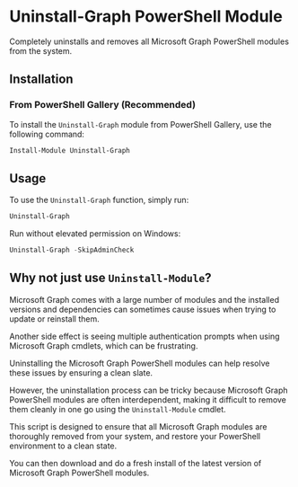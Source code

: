 # Uninstall-Graph PowerShell Module

Completely uninstalls and removes all Microsoft Graph PowerShell modules from the system.

## Installation

### From PowerShell Gallery (Recommended)

To install the `Uninstall-Graph` module from PowerShell Gallery, use the following command:

```powershell
Install-Module Uninstall-Graph
```

## Usage

To use the `Uninstall-Graph` function, simply run:

```powershell
Uninstall-Graph
```

Run without elevated permission on Windows:

```powershell
Uninstall-Graph -SkipAdminCheck
```

## Why not just use `Uninstall-Module`?

Microsoft Graph comes with a large number of modules and the installed versions and dependencies can sometimes cause issues when trying to update or reinstall them.

Another side effect is seeing multiple authentication prompts when using Microsoft Graph cmdlets, which can be frustrating.

Uninstalling the Microsoft Graph PowerShell modules can help resolve these issues by ensuring a clean slate.

However, the uninstallation process can be tricky because Microsoft Graph PowerShell modules
are often interdependent, making it difficult to remove them cleanly in one go using the `Uninstall-Module` cmdlet.

This script is designed to ensure that all Microsoft Graph modules are thoroughly removed from your system,
and restore your PowerShell environment to a clean state.

You can then download and do a fresh install of the latest version of Microsoft Graph PowerShell modules.

